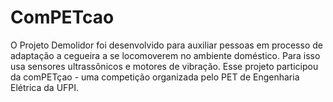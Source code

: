 # ComPETcao
O Projeto Demolidor foi desenvolvido para auxiliar pessoas em processo de adaptação a cegueira a se locomoverem no ambiente doméstico. Para isso usa sensores ultrassônicos e motores de vibração. Esse projeto participou da comPETçao - uma competição organizada pelo PET de Engenharia Elétrica da UFPI.
